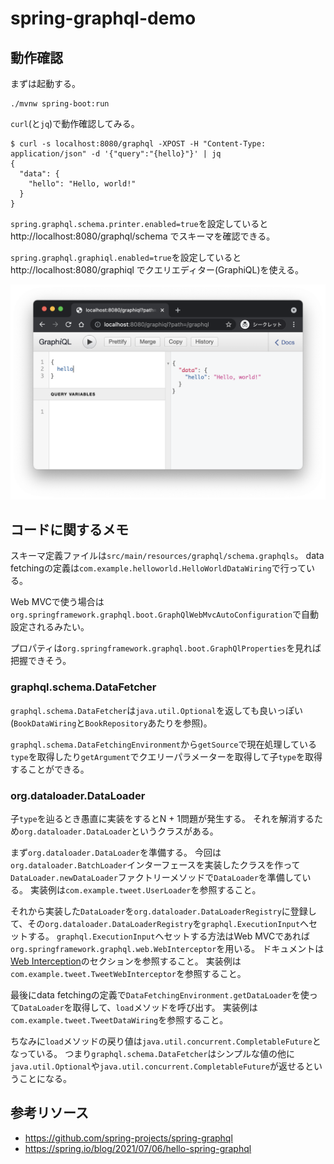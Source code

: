 # spring-graphql-demo

## 動作確認

まずは起動する。

```
./mvnw spring-boot:run
```

`curl`(と`jq`)で動作確認してみる。

```
$ curl -s localhost:8080/graphql -XPOST -H "Content-Type: application/json" -d '{"query":"{hello}"}' | jq
{
  "data": {
    "hello": "Hello, world!"
  }
}
```

`spring.graphql.schema.printer.enabled=true`を設定していると http://localhost:8080/graphql/schema でスキーマを確認できる。

`spring.graphql.graphiql.enabled=true`を設定していると http://localhost:8080/graphiql でクエリエディター(GraphiQL)を使える。

![](src/misc/graphiql.png)

## コードに関するメモ

スキーマ定義ファイルは`src/main/resources/graphql/schema.graphqls`。
data fetchingの定義は`com.example.helloworld.HelloWorldDataWiring`で行っている。

Web MVCで使う場合は`org.springframework.graphql.boot.GraphQlWebMvcAutoConfiguration`で自動設定されるみたい。

プロパティは`org.springframework.graphql.boot.GraphQlProperties`を見れば把握できそう。

### graphql.schema.DataFetcher

`graphql.schema.DataFetcher`は`java.util.Optional`を返しても良いっぽい(`BookDataWiring`と`BookRepository`あたりを参照)。

`graphql.schema.DataFetchingEnvironment`から`getSource`で現在処理している`type`を取得したり`getArgument`でクエリーパラメーターを取得して子`type`を取得することができる。

### org.dataloader.DataLoader

子`type`を辿るとき愚直に実装をするとN + 1問題が発生する。
それを解消するため`org.dataloader.DataLoader`というクラスがある。

まず`org.dataloader.DataLoader`を準備する。
今回は`org.dataloader.BatchLoader`インターフェースを実装したクラスを作って`DataLoader.newDataLoader`ファクトリーメソッドで`DataLoader`を準備している。
実装例は`com.example.tweet.UserLoader`を参照すること。

それから実装した`DataLoader`を`org.dataloader.DataLoaderRegistry`に登録して、その`org.dataloader.DataLoaderRegistry`を`graphql.ExecutionInput`へセットする。
`graphql.ExecutionInput`へセットする方法はWeb MVCであれば`org.springframework.graphql.web.WebInterceptor`を用いる。
ドキュメントは[Web Interception](https://docs.spring.io/spring-graphql/docs/current-SNAPSHOT/reference/html/#web-interception)のセクションを参照すること。
実装例は`com.example.tweet.TweetWebInterceptor`を参照すること。

最後にdata fetchingの定義で`DataFetchingEnvironment.getDataLoader`を使って`DataLoader`を取得して、`load`メソッドを呼び出す。
実装例は`com.example.tweet.TweetDataWiring`を参照すること。

ちなみに`load`メソッドの戻り値は`java.util.concurrent.CompletableFuture`となっている。
つまり`graphql.schema.DataFetcher`はシンプルな値の他に`java.util.Optional`や`java.util.concurrent.CompletableFuture`が返せるということになる。

## 参考リソース

- https://github.com/spring-projects/spring-graphql
- https://spring.io/blog/2021/07/06/hello-spring-graphql

